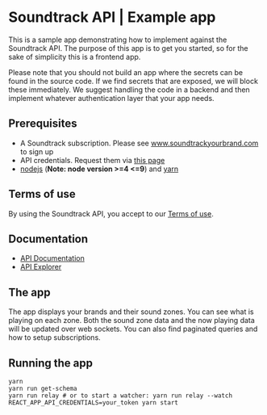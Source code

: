 # Soundtrack API | Example app
This is a sample app demonstrating how to implement against the Soundtrack API. The purpose of this app is to get you started, so for the sake of simplicity this is a frontend app.

Please note that you should not build an app where the secrets can be found in the source code. If we find secrets that are exposed, we will block these immediately. We suggest handling the code in a backend and then implement whatever authentication layer that your app needs.

## Prerequisites
* A Soundtrack subscription. Please see www.soundtrackyourbrand.com to sign up
* API credentials. Request them via [this page](https://api.soundtrackyourbrand.com/v2/docs)
* [nodejs](https://nodejs.org/en/download/) (**Note: node version >=4 <=9**) and [yarn](https://yarnpkg.com/lang/en/docs/install/)

## Terms of use
By using the Soundtrack API, you accept to our [Terms of use](https://www.soundtrackyourbrand.com/legal/api-terms-of-use).

## Documentation
* [API Documentation](https://api.soundtrackyourbrand.com/v2/docs)
* [API Explorer](https://api.soundtrackyourbrand.com/v2/explore)

## The app
The app displays your brands and their sound zones. You can see what is playing on each zone. Both the sound zone data and the now playing data will be updated over web sockets. You can also find paginated queries and how to setup subscriptions.

## Running the app
```
yarn
yarn run get-schema
yarn run relay # or to start a watcher: yarn run relay --watch
REACT_APP_API_CREDENTIALS=your_token yarn start
```
